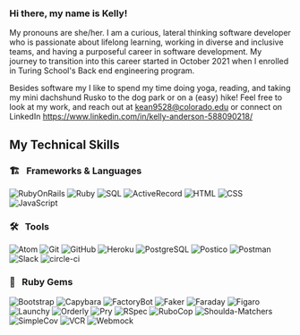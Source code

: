 ### Hi there, my name is Kelly! 

  My pronouns are she/her. I am a curious, lateral thinking software developer who is passionate about lifelong learning, working in diverse and inclusive teams, and having a purposeful career in software development. My journey to transition into this career started in October 2021 when I enrolled in Turing School's Back end engineering program. 
  
  Besides software my I like to spend my time doing yoga, reading, and taking my mini dachshund Rusko to the dog park or on a (easy) hike! Feel free to look at my work, and reach out at kean9528@colorado.edu or connect on LinkedIn https://www.linkedin.com/in/kelly-anderson-588090218/
  
 ## My Technical Skills

### 🏗 &nbsp; Frameworks & Languages
![RubyOnRails][rails-badge]
![Ruby][ruby-badge]
![SQL][sql-badge]
![ActiveRecord][active-record-badge]
![HTML][html-badge]
![CSS][css-badge]
![JavaScript][js-badge]


### 🛠 &nbsp; Tools

![Atom][atom-badge]
![Git][git-badge]
![GitHub][github-badge]
![Heroku][heroku-badge]
![PostgreSQL][postgresql-badge]
![Postico][postico-badge]
![Postman][postman-badge]
![Slack][slack-badge]
![circle-ci][circle-ci-badge]


### 💎 &nbsp; Ruby Gems
![Bootstrap][bootstrap-badge]
![Capybara][capybara-badge]
![FactoryBot][factorybot-badge]
![Faker][faker-badge]
![Faraday][faraday-badge]
![Figaro][figaro-badge]
![Launchy][launchy-badge]
![Orderly][orderly-badge]
![Pry][pry-badge]
![RSpec][rspec-badge]
![RuboCop][rubocop-badge]
![Shoulda-Matchers][shoulda-matchers-badge]
![SimpleCov][simplecov-badge]
![VCR][vcr-badge]
![Webmock][webmock-badge]


<!-- BADGES & IMAGES -->
[github-stats-image]: https://github-readme-stats.vercel.app/api?username=kanderson852i&theme=vue&show_icons=true
[top-languages-image]: https://github-readme-stats.vercel.app/api/top-langs/?username=kanderson852&layout=compact&theme=vue

[github-follow-badge]: https://img.shields.io/github/followers/kanderson852?label=kanderson852&style=social


[rails-badge]: https://img.shields.io/badge/Ruby%20on%20Rails-345d3c.svg?&style=for-the-badge&logo=rubyonrails&logoColor=pink

[ruby-badge]: https://img.shields.io/badge/ruby-345d3c.svg?&style=for-the-badge&logo=ruby&logoColor=pink
[sql-badge]: https://img.shields.io/badge/SQL-345d3c.svg?style=for-the-badge&logo=SQL&logoColor=pink
[html-badge]: https://img.shields.io/badge/html5-345d3c.svg?&style=for-the-badge&logo=html5&logoColor=pink
[css-badge]: https://img.shields.io/badge/css3-345d3c.svg?&style=for-the-badge&logo=css3&logoColor=pink
[js-badge]: https://img.shields.io/badge/JavaScript-345d3c.svg?&style=for-the-badge&logo=javascript&logoColor=pink
[active-record-badge]: https://img.shields.io/badge/ActiveRecord-345d3c.svg?&style=for-the-badge&logo=rubyonrails&logoColor=pink

[atom-badge]: https://img.shields.io/badge/Atom-345d3c.svg?&style=for-the-badge&logo=atom&logoColor=magenta
[git-badge]: https://img.shields.io/badge/git-345d3c.svg?&style=for-the-badge&logo=git&logoColor=magenta
[github-badge]: https://img.shields.io/badge/GitHub-345d3c.svg?&style=for-the-badge&logo=github&logoColor=magenta
[heroku-badge]: https://img.shields.io/badge/Heroku-345d3c.svg?&style=for-the-badge&logo=heroku&logoColor=magenta
[hound-badge]: https://img.shields.io/badge/hound-345d3c.svg?&style=for-the-badge&logo=hound&logoColor=magenta
[postgresql-badge]: https://img.shields.io/badge/PostgreSQL-345d3c.svg?&style=for-the-badge&logo=postgresql&logoColor=magenta
[postico-badge]: https://img.shields.io/badge/postico-345d3c.svg?&style=for-the-badge&logo=Postico&logoColor=magenta
[postman-badge]: https://img.shields.io/badge/Postman-345d3c.svg?&style=for-the-badge&logo=postman&logoColor=magenta
[slack-badge]: https://img.shields.io/badge/Slack-345d3c.svg?&style=for-the-badge&logo=slack&logoColor=magenta
[travis-ci-badge]: https://img.shields.io/badge/travis--ci-345d3c.svg?&style=for-the-badge&logo=travis&logoColor=magenta
[circle-ci-badge]: https://img.shields.io/badge/CircleCI-345d3c.svg?&style=for-the-badge&logo=circleci&logoColor=magenta

[retool-badge]: https://img.shields.io/badge/Retool-345d3c.svg?&style=for-the-badge&logo=retool&logoColor=white

[bootstrap-badge]: https://img.shields.io/badge/bootstrap-345d3c.svg?&style=for-the-badge&logo=bootstrap&logoColor=white
[capybara-badge]: https://img.shields.io/badge/capybara-345d3c.svg?&style=for-the-badge&logo=rubygems&logoColor=white
[factorybot-badge]: https://img.shields.io/badge/factorybot-345d3c.svg?&style=for-the-badge&logo=rubygems&logoColor=white
[faker-badge]: https://img.shields.io/badge/faker-345d3c.svg?&style=for-the-badge&logo=rubygems&logoColor=white
[faraday-badge]: https://img.shields.io/badge/faraday-345d3c.svg?&style=for-the-badge&logo=rubygems&logoColor=white
[figaro-badge]: https://img.shields.io/badge/figaro-345d3c.svg?&style=for-the-badge&logo=rubygems&logoColor=white
[launchy-badge]: https://img.shields.io/badge/launchy-345d3c.svg?&style=for-the-badge&logo=rubygems&logoColor=white
[orderly-badge]: https://img.shields.io/badge/orderly-345d3c.svg?&style=for-the-badge&logo=rubygems&logoColor=white
[pry-badge]: https://img.shields.io/badge/pry-345d3c.svg?&style=for-the-badge&logo=rubygems&logoColor=white
[rspec-badge]: https://img.shields.io/badge/rspec-345d3c.svg?&style=for-the-badge&logo=rubygems&logoColor=white
[rubocop-badge]: https://img.shields.io/badge/RuboCop-345d3c.svg?&style=for-the-badge&logo=rubygems&logoColor=white
[sass-badge]: https://img.shields.io/badge/Sass-345d3c.svg?&style=for-the-badge&logo=sass&logoColor=white
[shoulda-matchers-badge]: https://img.shields.io/badge/shoulda--matchers-345d3c.svg?&style=for-the-badge&logo=rubygems&logoColor=white
[simplecov-badge]: https://img.shields.io/badge/simplecov-345d3c.svg?&style=for-the-badge&logo=rubygems&logoColor=white
[vcr-badge]: https://img.shields.io/badge/vcr-345d3c.svg?&style=for-the-badge&logo=rubygems&logoColor=white
[webmock-badge]: https://img.shields.io/badge/webmock-345d3c.svg?&style=for-the-badge&logo=rubygems&logoColor=white
<!--
**kanderson852/kanderson852** is a ✨ _special_ ✨ repository because its `README.md` (this file) appears on your GitHub profile.

Here are some ideas to get you started:

- 🔭 I’m currently working on ...
- 🌱 I’m currently learning ...
- 👯 I’m looking to collaborate on ...
- 🤔 I’m looking for help with ...
- 💬 Ask me about ...
- 📫 How to reach me: ...
- 😄 Pronouns: ...
- ⚡ Fun fact: ...
-->
